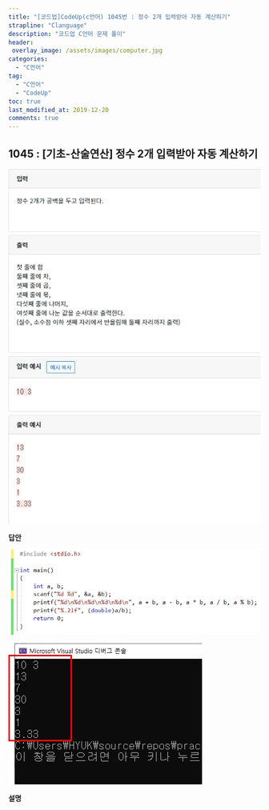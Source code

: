 ```yaml
---
title: "[코드업]CodeUp(c언어) 1045번 : 정수 2개 입력받아 자동 계산하기"
strapline: "Clanguage"
description: "코드업 C언어 문제 풀이"
header:
 overlay_image: /assets/images/computer.jpg
categories:
  - "C언어"
tag:
  - "C언어"
  - "CodeUp"
toc: true
last_modified_at: 2019-12-20
comments: true
---
```


## 1045 : [기초-산술연산] 정수 2개 입력받아 자동 계산하기

![c1045](/assets/images/c1045.jpg)

**답안**<br>

![c1045](/assets/images/c1045-2.jpg)

![c1045](/assets/images/c1045-1.jpg)

**설명**

